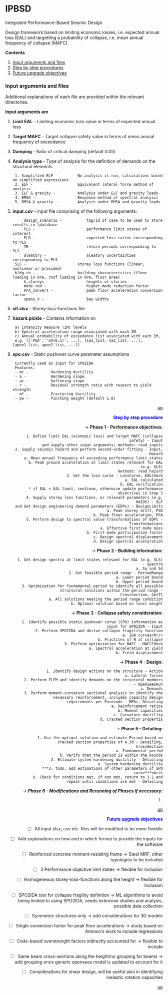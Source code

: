 # IPBSD
Integrated Performance-Based Seismic Design

Design framework based on limiting economic losses, i.e. expected annual loss (EAL) and targetting a probability of collapse, i.e. mean annual frequency of collapse (MAFC).

**Contents**<a id='contents'></a>
1. [Input arguments and files](#input)
2. [Step by step procedures](#process)
3. [Future upgrade objectives](#future)


### Input arguments and files <a id='input'>

Additional explanations of each file are provided within the relevant directories.

**Input arguments are**
1. **Limit EAL** - Limiting economic loss value in terms of expected annual loss

2. **Target MAFC** - Target collapse safety value in terms of mean annual frequency of exceedance

3. **Damping** - Ratio of critical damping (default 0.05)

4. **Analysis type** - Type of analysis for the definition of demands on the structural elements<br/>

		1. Simplified ELF -        	No analysis is run, calculations based on simplified expressions
		2. ELF -                  	Equivalent lateral force method of analysis
		3. ELF & gravity -       	Analysis under ELF and gravity loads
		4. RMSA -                	Response method of spectral analysis
		5. RMSA & gravity -      	Analysis under RMSA and gravity loads
		
5. **input.csv** - input file comprising of the following arguments:<br/>

    		design_scenario -       	tag/id of case to be used to store results in \database
    		PLS -                   	performance limit states of interest
    		ELR -                    	expected loss ratios corresponding to PLS
    		TR -                     	return periods corresponding to PLS
    	 	aleatory -               	aleatory uncertainties corresponding to PLS
		SLF -                  		storey loss functions (linear, nonlinear or provided)
		bldg_ch -               	building characteristics (floor loading in kPa, roof loading in kPa, floor area)
    		h_storeys -             	heights of stories
    	 	mode_red -              	higher mode reduction factor
    		PFA_convert -            	peak floor acceleration conversion factor
    		spans_X -               	bay widths
	
6. **slf.xlsx** - Storey-loss-functions file<br/>

7. **hazard.pickle** - Contains information on<br/>

		a) intensity measure (IM) levels
		b) Spectral acceleration range associated with each IM
		c) Annual probability of exceedance list associated with each IM,
		e.g. [['PGA',''SA(0.1)', ...], [sa1_list, sa2_list, ...], [apoe1_list, apoe2_list, ...]]
				
8. **spo.csv** - Static pushover curve parameter assumptions<br/>

		Currently used as input for SPO2IDA
		Features:
		- mc -			Hardening ductility
		- a -			Hardening slope
		- ac - 			Softening slope
		- r -			Residual strength ratio with respect to yield strength
		- mf -			Fracturing ductility
		- pw - 			Pinching weight (default 1.0)
    
</a><font color=blue><div style="text-align: right">[up](#contents)

**Step by step procedure**<a id='process'>

-> **Phase 1 - Performance objectives:**<br/>

		1. Define limit EAL (economic loss) and target MAFC (collapse safety) - Input
		and supply other input arguments; methods: read_inputs
		2. Supply seismic hazard and perform second-order fitting - Input, Hazard
			a. Mean annual frequency of exceeding performance limit states
			b. Peak ground acceleration at limit states relevant for EAL (e.g. SLS)
			methods: read_hazard
		3. Get the loss curve - LossCurve, EALCheck
			a. EAL calculated
			b. EAL verification
		* if EAL < EAL limit, continue, otherwise update performance objectives in Step 3
		4. Supply storey loss functions, or relevant parameters (e.g. HAZUS) - SLF
		and Get design engineering demand parameters (EDPs) - DesignLimits
			a. Peak storey drift, PSD
			b. Peak floor acceleration, PFA
		5. Perform design to spectral value transformations of EDPs - Transformations
			a. Effective first mode mass
			b. First mode participation factor
			c. Design spectral displacement
			d. Design spectral acceleration
			
-> **Phase 2 - Building information:** <br/>

		1. Get design spectra at limit states relevant for EAL (e.g. SLS) - Spectra
			a. Sa and Sd
		2. Get feasible period range - PeriodRange
			a. Lower period bound
			b. Upper period bound
		3. Optimization for fundamental period to identify all possible structural solutions within the period range -
		CrossSection, GetT1
			a. All solutions meeting the period range condition
			b. Optimal solution based on least weight
			
-> **Phase 3 - Collapse safety consideration:** <br/>

		1. Identify possible static pushover curve (SPO) information as input for SPO2IDA - Input
		2. Perform SPO2IDA and derive collapse fragility function
		    	a. IDA curves<br/>
		    	b. Fractiles of R at collapse
		3. Perform optimization for MAFC - MAFCCheck
            		a. Spectral acceleration at yield
            		b. Yield displacement
-> **Phase 4 - Design:**<br/>

        	1. Identify design actions on the structure - Action
           		a. Lateral forces
        	2. Perform ELFM and identify demands on the structural members - OpenSeesRun
            		a. Demands
        	3. Perform moment-curvature sectional analysis to identify the necessary reinforcement, includes capacity design
           		requirements per Eurocode - MPhi, Detailing
            		a. Reinforcement ratios
            		b. Moment capacities
            		c. Curvature ductility
            		d. Cracked section propertis
			
-> **Phase 5 - Detailing:**<br/>

        	1. Use the optimal solution and estimate Period based on cracked section properties of 4.3d - Detailing,
			CrossSection
        		a. Fundamental period
        		b. Verify that the period is within the bounds
        	2. Estimate system hardening ductility - Detailing
        		a. System hardening ductility
        	***3. todo, add estimations of other parameters of SPO curve***<br/>
        	X. Check for conditions met, if non met, return to 3.1 and repeat until conditions are met - Detailing
		
-> ***Phase 6 - Modifications and Rerunning of Phases if necessary:***<br/>

        	1.

</a><font color=blue><div style="text-align: right">[up](#contents)
  
**Future upgrade objectives**<a id='future'>

* [ ] All input xlsx, csv etc. files will be modified to be more flexible

* [ ] Add explanations on how and in which format to provide the inputs for the software

* [ ] Reinforced concrete moment-resisting frame -> Steel MRF, other typologies to be included

* [ ] 3 Performance objective limit states -> flexible for inclusion

* [ ] Homogeneous storey-loss-functions along the height -> flexible for inclusion

* [ ] SPO2IDA tool for collapse fragility definition -> ML algorithms to avoid being limited to using SPO2IDA, needs extensive studies and analysis, possible data collection

* [ ] Symmetric structures only -> add considerations for 3D models

* [ ] Single conversion factor for peak floor accelerations -> study based on Antonio's work to include regressions

* [ ] Code-based overstrength factors indirectly accounted for -> flexible to include

* [ ] Same beam cross-sections along the height/no grouping for beams -> add grouping once generic opensees model is updated to account for it

* [ ] Considerations for shear design, will be useful also in identifying inelastic rotation capacities


</a><font color=blue><div style="text-align: right">[up](#contents)
  
